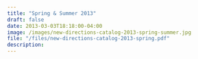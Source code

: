 ```yaml
---
title: "Spring & Summer 2013"
draft: false
date: 2013-03-03T18:18:00-04:00
image: /images/new-directions-catalog-2013-spring-summer.jpg
file: "/files/new-directions-catalog-2013-spring.pdf"
description:
---
```

